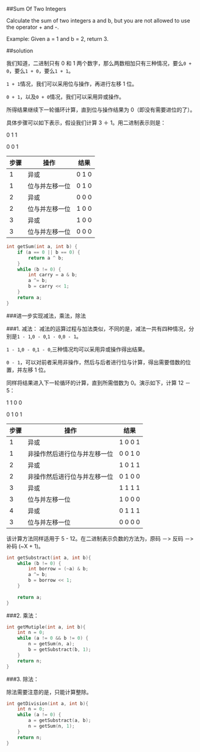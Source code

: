 ##Sum Of Two Integers

Calculate the sum of two integers a and b, but you are not allowed to use the operator + and -.

Example:
Given a = 1 and b = 2, return 3.

##solution

我们知道，二进制只有 0 和 1 两个数字，那么两数相加只有三种情况，要么`0 + 0`，要么`1 + 0`，要么`1 + 1`。

`1 + 1`情况，我们可以采用位与操作，再进行左移 1 位。

`0 + 1`，以及`0 + 0`情况，我们可以采用异或操作。

所得结果继续下一轮循环计算，直到位与操作结果为 0（即没有需要进位的了）。

具体步骤可以如下表示，假设我们计算 3 ＋ 1。用二进制表示则是：

0 1 1


0 0 1

步骤|操作|结果
---|---|---
1|异或|0 1 0
1|位与并左移一位|0 1 0
2|异或|0 0 0
2|位与并左移一位|1 0 0
3|异或|1 0 0
3|位与并左移一位|0 0 0


```cpp
int getSum(int a, int b) {
    if (a == 0 || b == 0) {
        return a ^ b;
    }
    while (b != 0) {
        int carry = a & b;
        a ^= b;
        b = carry << 1;
    }
    return a;
}
```

###进一步实现减法，乘法，除法

###1. 减法：
减法的运算过程与加法类似，不同的是，减法一共有四种情况，分别是`1 - 1`,`0 - 0`,`1 - 0`,`0 - 1`。

`1 - 1`,`0 - 0`,`1 - 0`,三种情况均可以采用异或操作得出结果。

`0 - 1`，可以对前者采用非操作，然后与后者进行位与计算，得出需要借数的位置，并左移 1 位。

同样将结果进入下一轮循环的计算，直到所需借数为 0。演示如下，计算 12 － 5：

1 1 0 0

0 1 0 1

步骤|操作|结果
---|---|---
1|异或|1 0 0 1
1|非操作然后进行位与并左移一位|0 0 1 0
2|异或|1 0 1 1
2|非操作然后进行位与并左移一位|0 1 0 0
3|异或|1 1 1 1
3|位与并左移一位|1 0 0 0
4|异或|0 1 1 1
3|位与并左移一位|0 0 0 0

该计算方法同样适用于 5 - 12。在二进制表示负数的方法为，原码 －> 反码 －> 补码 (~X + 1)。

```cpp
int getSubstract(int a, int b){
    while (b != 0) {
        int borrow = (~a) & b;
        a ^= b;
        b = borrow << 1;
    }
    
    return a;
}
```

###2. 乘法：

```cpp
int getMutiple(int a, int b){
    int n = 0;
    while (a != 0 && b != 0) {
        n = getSum(n, a);
        b = getSubstract(b, 1);
    }
    return n;
}
```

###3. 除法：

除法需要注意的是，只能计算整除。

```cpp
int getDivision(int a, int b){
    int n = 0;
    while (a != 0) {
        a = getSubstract(a, b);
        n = getSum(n, 1);
    }
    return n;
}
```
